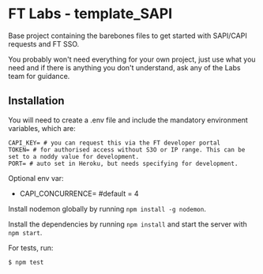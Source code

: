 # FT Labs - template_SAPI

Base project containing the barebones files to get started with SAPI/CAPI requests and FT SSO.

You probably won't need everything for your own project, just use what you need and if there is anything you don't understand, ask any of the Labs team for guidance.


## Installation

You will need to create a .env file and include the mandatory environment variables, which are:

```
CAPI_KEY= # you can request this via the FT developer portal
TOKEN= # for authorised access without S3O or IP range. This can be set to a noddy value for development.
PORT= # auto set in Heroku, but needs specifying for development.
```

Optional env var:
- CAPI_CONCURRENCE= #default = 4

Install nodemon globally by running `npm install -g nodemon`.

Install the dependencies by running `npm install` and start the server with `npm start`.


For tests, run:

```sh
$ npm test
```
